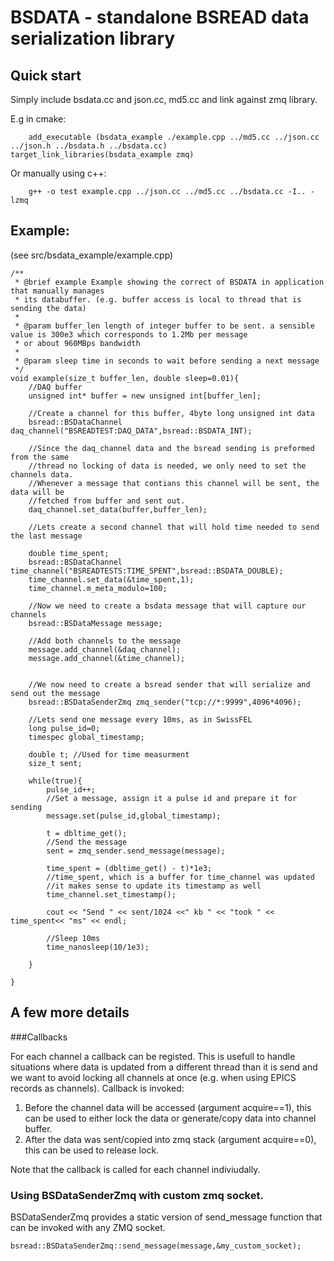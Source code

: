 # BSDATA - standalone BSREAD data serialization library 

## Quick start

Simply include bsdata.cc and json.cc, md5.cc and link against zmq library.

E.g in cmake: 

        add_executable (bsdata_example ./example.cpp ../md5.cc ../json.cc ../json.h ../bsdata.h ../bsdata.cc)
	target_link_libraries(bsdata_example zmq)


Or manually using c++:

        g++ -o test example.cpp ../json.cc ../md5.cc ../bsdata.cc -I.. -lzmq


## Example: 

(see src/bsdata_example/example.cpp)


	/**
	 * @brief example Example showing the correct of BSDATA in application that manually manages
	 * its databuffer. (e.g. buffer access is local to thread that is sending the data)
	 *
	 * @param buffer_len length of integer buffer to be sent. a sensible value is 300e3 which corresponds to 1.2Mb per message
	 * or about 960MBps bandwidth
	 *
	 * @param sleep time in seconds to wait before sending a next message
	 */
	void example(size_t buffer_len, double sleep=0.01){
	    //DAQ buffer
	    unsigned int* buffer = new unsigned int[buffer_len];

	    //Create a channel for this buffer, 4byte long unsigned int data
	    bsread::BSDataChannel daq_channel("BSREADTEST:DAQ_DATA",bsread::BSDATA_INT);

	    //Since the daq_channel data and the bsread sending is preformed from the same
	    //thread no locking of data is needed, we only need to set the channels data.
	    //Whenever a message that contians this channel will be sent, the data will be
	    //fetched from buffer and sent out.
	    daq_channel.set_data(buffer,buffer_len);

	    //Lets create a second channel that will hold time needed to send the last message

	    double time_spent;
	    bsread::BSDataChannel time_channel("BSREADTESTS:TIME_SPENT",bsread::BSDATA_DOUBLE);
	    time_channel.set_data(&time_spent,1);
	    time_channel.m_meta_modulo=100;

	    //Now we need to create a bsdata message that will capture our channels
	    bsread::BSDataMessage message;

	    //Add both channels to the message
	    message.add_channel(&daq_channel);
	    message.add_channel(&time_channel);


	    //We now need to create a bsread sender that will serialize and send out the message
	    bsread::BSDataSenderZmq zmq_sender("tcp://*:9999",4096*4096);

	    //Lets send one message every 10ms, as in SwissFEL
	    long pulse_id=0;
	    timespec global_timestamp;

	    double t; //Used for time measurment
	    size_t sent;

	    while(true){
	        pulse_id++;
	        //Set a message, assign it a pulse id and prepare it for sending
	        message.set(pulse_id,global_timestamp);

	        t = dbltime_get();
	        //Send the message
	        sent = zmq_sender.send_message(message);

	        time_spent = (dbltime_get() - t)*1e3;
	        //time_spent, which is a buffer for time_channel was updated
	        //it makes sense to update its timestamp as well
	        time_channel.set_timestamp();

	        cout << "Send " << sent/1024 <<" kb " << "took " << time_spent<< "ms" << endl;

	        //Sleep 10ms
	        time_nanosleep(10/1e3);

	    }

	}


## A few more details

###Callbacks

For each channel a callback can be registed. This is usefull to handle situations where data is updated from a different thread than it is send and we want to avoid locking all channels at once (e.g. when using EPICS records as channels). Callback is invoked:

1. Before the channel data will be accessed (argument acquire==1), this can be used to either lock the data or generate/copy data into channel buffer. 
2. After the data was sent/copied into zmq stack (argument acquire==0), this can be used to release lock.

Note that the callback is called for each channel indiviudally. 


### Using BSDataSenderZmq with custom zmq socket. 

BSDataSenderZmq provides a static version of send_message function that can be invoked with any ZMQ socket. 

	bsread::BSDataSenderZmq::send_message(message,&my_custom_socket);
